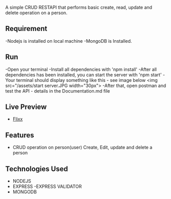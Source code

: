 
A simple CRUD RESTAPI that performs basic create, read, update and delete operation on a person.

## Requirement
-Nodejs is installed on local machine
-MongoDB is Installed.

## Run
-Open your terminal
-Install all dependencies with 'npm install'
-After all dependencies has been installed, you can start the server with 'npm start'
-Your terminal should display something like this - see image below
<img src="/assets/start server.JPG width="30px">
-After that, open postman and test the API - details in the Documentation.md file

## Live Preview

- [Flixx](https://flixx.cyclic.app/)


## Features

- CRUD operation on person(user) Create, Edit, update and delete a person

## Technologies Used
- NODEJS
- EXPRESS
-EXPRESS VALIDATOR
- MONGODB




